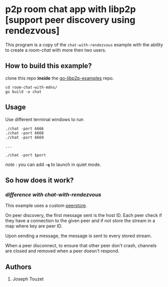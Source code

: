 # p2p room chat app with libp2p [support peer discovery using rendezvous]

This program is a copy of the `chat-with-rendezvous` example with the ability to create a *room-chat* with more then two users.

## How to build this example?

clone this repo __inside__ the [go-libp2p-examples](https://github.com/libp2p/go-libp2p-examples) repo.

```
cd room-chat-with-mdns/
go build -o chat
```

## Usage

Use different terminal windows to run

```
./chat -port 6666
./chat -port 6668
./chat -port 6669

...

./chat -port $port
```

*note :* you can add __`-q`__ to launch in quiet mode.

## So how does it work?

### *difference with chat-with-rendezvous*

This example uses a custom [peerstore](https://github.com/jolatechno/peerstore).

On peer discovery, the first message sent is the host ID. Each peer check if they have a connection to the given peer and if not store the stream in a map where key are peer ID.

Upon sending a message, the message is sent to every stored stream.

When a peer disconnect, to ensure that other peer don't crash, channels are closed and removed when a peer doesn't respond.

## Authors
1. Joseph Touzet
